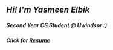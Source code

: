 
## *Hi! I'm Yasmeen Elbik*
##### *Second Year CS Student @ Uwindsor :)*
##### *Click for* [Resume](https://github.com/YasmeenEE/YasmeenEE/blob/main/Developer%20Resume.pdf)

